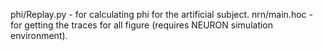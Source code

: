 phi/Replay.py - for calculating phi for the artificial subject.
nrn/main.hoc - for getting the traces for all figure (requires NEURON simulation environment).
